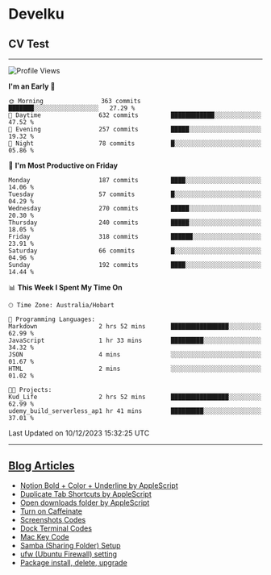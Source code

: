 <h1> Develku </h1>

<h2>CV Test</h2>

---

<!--START_SECTION:waka-->
![Profile Views](http://img.shields.io/badge/Profile%20Views-1-blue)

**I'm an Early 🐤** 

```text
🌞 Morning                363 commits         ███████░░░░░░░░░░░░░░░░░░   27.29 % 
🌆 Daytime                632 commits         ████████████░░░░░░░░░░░░░   47.52 % 
🌃 Evening                257 commits         █████░░░░░░░░░░░░░░░░░░░░   19.32 % 
🌙 Night                  78 commits          █░░░░░░░░░░░░░░░░░░░░░░░░   05.86 % 
```
📅 **I'm Most Productive on Friday** 

```text
Monday                   187 commits         ████░░░░░░░░░░░░░░░░░░░░░   14.06 % 
Tuesday                  57 commits          █░░░░░░░░░░░░░░░░░░░░░░░░   04.29 % 
Wednesday                270 commits         █████░░░░░░░░░░░░░░░░░░░░   20.30 % 
Thursday                 240 commits         █████░░░░░░░░░░░░░░░░░░░░   18.05 % 
Friday                   318 commits         ██████░░░░░░░░░░░░░░░░░░░   23.91 % 
Saturday                 66 commits          █░░░░░░░░░░░░░░░░░░░░░░░░   04.96 % 
Sunday                   192 commits         ████░░░░░░░░░░░░░░░░░░░░░   14.44 % 
```


📊 **This Week I Spent My Time On** 

```text
🕑︎ Time Zone: Australia/Hobart

💬 Programming Languages: 
Markdown                 2 hrs 52 mins       ████████████████░░░░░░░░░   62.99 % 
JavaScript               1 hr 33 mins        █████████░░░░░░░░░░░░░░░░   34.32 % 
JSON                     4 mins              ░░░░░░░░░░░░░░░░░░░░░░░░░   01.67 % 
HTML                     2 mins              ░░░░░░░░░░░░░░░░░░░░░░░░░   01.02 % 

🐱‍💻 Projects: 
Kud_Life                 2 hrs 52 mins       ████████████████░░░░░░░░░   62.99 % 
udemy_build_serverless_ap1 hr 41 mins        █████████░░░░░░░░░░░░░░░░   37.01 % 
```


 Last Updated on 10/12/2023 15:32:25 UTC
<!--END_SECTION:waka-->

---

## [Blog Articles](https://my-digital-garden-green-seven.vercel.app/)

<!--START_SECTION:blog-->
- [Notion Bold + Color + Underline by AppleScript](https://my-digital-garden-green-seven.vercel.app/3-resource/mac-tips/notion-bold-color-underline-by-apple-script/)
- [Duplicate Tab Shortcuts by AppleScript](https://my-digital-garden-green-seven.vercel.app/3-resource/mac-tips/duplicate-tab-shortcuts-by-apple-script/)
- [Open downloads folder by AppleScript](https://my-digital-garden-green-seven.vercel.app/3-resource/mac-tips/open-downloads-folder-by-apple-script/)
- [Turn on Caffeinate](https://my-digital-garden-green-seven.vercel.app/3-resource/mac-tips/turn-on-caffeinate/)
- [Screenshots Codes](https://my-digital-garden-green-seven.vercel.app/3-resource/mac-tips/screenshots-codes/)
- [Dock Terminal Codes](https://my-digital-garden-green-seven.vercel.app/3-resource/mac-tips/dock-terminal-codes/)
- [Mac Key Code](https://my-digital-garden-green-seven.vercel.app/3-resource/mac-tips/mac-key-code/)
- [Samba (Sharing Folder) Setup](https://my-digital-garden-green-seven.vercel.app/3-resource/ubuntu-linux/samba-sharing-folder-setup/)
- [ufw (Ubuntu Firewall) setting](https://my-digital-garden-green-seven.vercel.app/3-resource/ubuntu-linux/ufw-ubuntu-firewall-setting/)
- [Package install, delete, upgrade](https://my-digital-garden-green-seven.vercel.app/apt/package-install-delete-upgrade/)
<!--END_SECTION:blog-->
